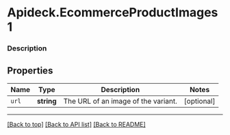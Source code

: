 # Apideck.EcommerceProductImages1

### Description

## Properties
Name | Type | Description | Notes
------------ | ------------- | ------------- | -------------
`url` | **string** | The URL of an image of the variant. | [optional] 





---

[[Back to top]](#) [[Back to API list]](../../../../README.md#documentation-for-api-endpoints) [[Back to README]](../../../../README.md)


